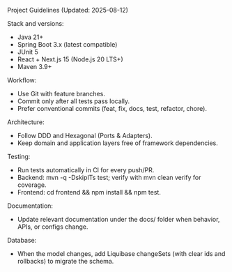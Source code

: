Project Guidelines (Updated: 2025-08-12)

Stack and versions:
- Java 21+
- Spring Boot 3.x (latest compatible)
- JUnit 5
- React + Next.js 15 (Node.js 20 LTS+)
- Maven 3.9+

Workflow:
- Use Git with feature branches.
- Commit only after all tests pass locally.
- Prefer conventional commits (feat, fix, docs, test, refactor, chore).

Architecture:
- Follow DDD and Hexagonal (Ports & Adapters).
- Keep domain and application layers free of framework dependencies.

Testing:
- Run tests automatically in CI for every push/PR.
- Backend: mvn -q -DskipITs test; verify with mvn clean verify for coverage.
- Frontend: cd frontend && npm install && npm test.

Documentation:
- Update relevant documentation under the docs/ folder when behavior, APIs, or configs change.

Database:
- When the model changes, add Liquibase changeSets (with clear ids and rollbacks) to migrate the schema.